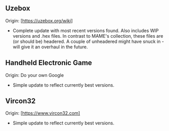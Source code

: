 ## Uzebox
Origin: [https://uzebox.org/wiki]
* Complete update with most recent versions found. Also includes WIP versions and .hex files. In contrast to MAME's collection, these files are (or should be) headered. A couple of unheadered might have snuck in - will give it an overhaul in the future.
## Handheld Electronic Game
Origin: Do your own Google
* Simple update to reflect currently best versions.

## Vircon32
Origin: [https://www.vircon32.com]
* Simple update to reflect currently best versions.

